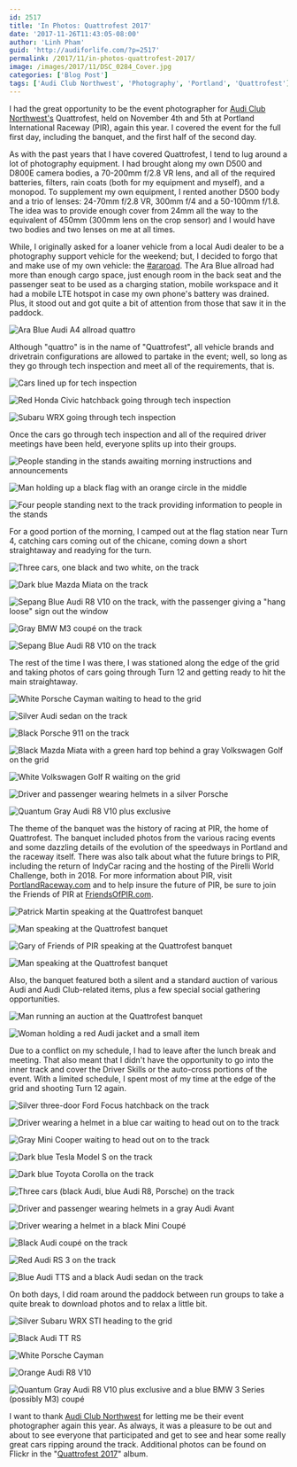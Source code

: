 ```yaml
---
id: 2517
title: 'In Photos: Quattrofest 2017'
date: '2017-11-26T11:43:05-08:00'
author: 'Linh Pham'
guid: 'http://audiforlife.com/?p=2517'
permalink: /2017/11/in-photos-quattrofest-2017/
image: /images/2017/11/DSC_0284_Cover.jpg
categories: ['Blog Post']
tags: ['Audi Club Northwest', 'Photography', 'Portland', 'Quattrofest']
---
```


I had the great opportunity to be the event photographer for [Audi Club Northwest's](http://www.audiclubnw.org/) Quattrofest, held on November 4th and 5th at Portland International Raceway (PIR), again this year. I covered the event for the full first day, including the banquet, and the first half of the second day.

As with the past years that I have covered Quattrofest, I tend to lug around a lot of photography equipment. I had brought along my own D500 and D800E camera bodies, a 70-200mm f/2.8 VR lens, and all of the required batteries, filters, rain coats (both for my equipment and myself), and a monopod. To supplement my own equipment, I rented another D500 body and a trio of lenses: 24-70mm f/2.8 VR, 300mm f/4 and a 50-100mm f/1.8. The idea was to provide enough cover from 24mm all the way to the equivalent of 450mm (300mm lens on the crop sensor) and I would have two bodies and two lenses on me at all times.

While, I originally asked for a loaner vehicle from a local Audi dealer to be a photography support vehicle for the weekend; but, I decided to forgo that and make use of my own vehicle: the [#araroad](/2017/03/farewell-lovemys5-hello-lovemyallroad/). The Ara Blue allroad had more than enough cargo space, just enough room in the back seat and the passenger seat to be used as a charging station, mobile workspace and it had a mobile LTE hotspot in case my own phone's battery was drained. Plus, it stood out and got quite a bit of attention from those that saw it in the paddock.

![Ara Blue Audi A4 allroad quattro](/images/2017/11/DSC_5562_Large.jpg)

Although "quattro" is in the name of "Quattrofest", all vehicle brands and drivetrain configurations are allowed to partake in the event; well, so long as they go through tech inspection and meet all of the requirements, that is.

![Cars lined up for tech inspection](/images/2017/11/DSC_5507_Large.jpg)

![Red Honda Civic hatchback going through tech inspection](/images/2017/11/DSC_5521_Large.jpg)

![Subaru WRX going through tech inspection](/images/2017/11/DSC_5511_Large.jpg)

Once the cars go through tech inspection and all of the required driver meetings have been held, everyone splits up into their groups.

![People standing in the stands awaiting morning instructions and announcements](/images/2017/11/DSC_5544_Large.jpg)

![Man holding up a black flag with an orange circle in the middle](/images/2017/11/DSC_5552_Large.jpg)

![Four people standing next to the track providing information to people in the stands](/images/2017/11/DSC_0568_Large.jpg)

For a good portion of the morning, I camped out at the flag station near Turn 4, catching cars coming out of the chicane, coming down a short straightaway and readying for the turn.

![Three cars, one black and two white, on the track](/images/2017/11/DSC_0123_Large.jpg)

![Dark blue Mazda Miata on the track](/images/2017/11/DSC_0051_Large.jpg)

![Sepang Blue Audi R8 V10 on the track, with the passenger giving a "hang loose" sign out the window](/images/2017/11/DSC_0284_Large.jpg)

![Gray BMW M3 coupé on the track](/images/2017/11/DSC_0258_Large.jpg)

![Sepang Blue Audi R8 V10 on the track](/images/2017/11/DSC_0049_Large.jpg)

The rest of the time I was there, I was stationed along the edge of the grid and taking photos of cars going through Turn 12 and getting ready to hit the main straightaway.

![White Porsche Cayman waiting to head to the grid](/images/2017/11/D8E_5007_Large.jpg)

![Silver Audi sedan on the track](/images/2017/11/DSC_5704_Large.jpg)

![Black Porsche 911 on the track](/images/2017/11/DSC_5811_Large.jpg)

![Black Mazda Miata with a green hard top behind a gray Volkswagen Golf on the grid](/images/2017/11/DSC_5967_Large.jpg)

![White Volkswagen Golf R waiting on the grid](/images/2017/11/DSC_0514_Large.jpg)

![Driver and passenger wearing helmets in a silver Porsche](/images/2017/11/DSC_6161_Large.jpg)

![Quantum Gray Audi R8 V10 plus exclusive](/images/2017/11/DSC_7088_Large.jpg)

The theme of the banquet was the history of racing at PIR, the home of Quattrofest. The banquet included photos from the various racing events and some dazzling details of the evolution of the speedways in Portland and the raceway itself. There was also talk about what the future brings to PIR, including the return of IndyCar racing and the hosting of the Pirelli World Challenge, both in 2018. For more information about PIR, visit [PortlandRaceway.com](https://portlandraceway.com/) and to help insure the future of PIR, be sure to join the Friends of PIR at [FriendsOfPIR.com](http://friendsofpir.com/).

![Patrick Martin speaking at the Quattrofest banquet](/images/2017/11/DSC_7519_Large.jpg)

![Man speaking at the Quattrofest banquet](/images/2017/11/DSC_7528_Large.jpg)

![Gary of Friends of PIR speaking at the Quattrofest banquet](/images/2017/11/DSC_7531_Large.jpg)

![Man speaking at the Quattrofest banquet](/images/2017/11/DSC_7534_Large.jpg)

Also, the banquet featured both a silent and a standard auction of various Audi and Audi Club-related items, plus a few special social gathering opportunities.

![Man running an auction at the Quattrofest banquet](/images/2017/11/DSC_7548_Large.jpg)

![Woman holding a red Audi jacket and a small item](/images/2017/11/DSC_7553_Large.jpg)

Due to a conflict on my schedule, I had to leave after the lunch break and meeting. That also meant that I didn't have the opportunity to go into the inner track and cover the Driver Skills or the auto-cross portions of the event. With a limited schedule, I spent most of my time at the edge of the grid and shooting Turn 12 again.

![Silver three-door Ford Focus hatchback on the track](/images/2017/11/DSC_7702_Large.jpg)

![Driver wearing a helmet in a blue car waiting to head out on to the track](/images/2017/11/DSC_7728_Large.jpg)

![Gray Mini Cooper waiting to head out on to the track](/images/2017/11/DSC_7738_Large.jpg)

![Dark blue Tesla Model S on the track](/images/2017/11/DSC_7765_Large.jpg)

![Dark blue Toyota Corolla on the track](/images/2017/11/DSC_7831_Large.jpg)

![Three cars (black Audi, blue Audi R8, Porsche) on the track](/images/2017/11/DSC_7878_Large.jpg)

![Driver and passenger wearing helmets in a gray Audi Avant](/images/2017/11/DSC_7914_Large.jpg)

![Driver wearing a helmet in a black Mini Coupé](/images/2017/11/DSC_7978_Large.jpg)

![Black Audi coupé on the track](/images/2017/11/DSC_0579_Large.jpg)

![Red Audi RS 3 on the track](/images/2017/11/DSC_0706_Large.jpg)

![Blue Audi TTS and a black Audi sedan on the track](/images/2017/11/DSC_0585_Large.jpg)

On both days, I did roam around the paddock between run groups to take a quite break to download photos and to relax a little bit.

![Silver Subaru WRX STI heading to the grid](/images/2017/11/D8E_5006_Large.jpg)

![Black Audi TT RS](/images/2017/11/DSC_0536_Large.jpg)

![White Porsche Cayman](/images/2017/11/DSC_0537_Large.jpg)

![Orange Audi R8 V10](/images/2017/11/DSC_0538_Large.jpg)

![Quantum Gray Audi R8 V10 plus exclusive and a blue BMW 3 Series (possibly M3) coupé](/images/2017/11/DSC_0558_Large.jpg)

I want to thank [Audi Club Northwest](http://www.audiclubnw.org/) for letting me be their event photographer again this year. As always, it was a pleasure to be out and about to see everyone that participated and get to see and hear some really great cars ripping around the track. Additional photos can be found on Flickr in the "[Quattrofest 2017](https://www.flickr.com/photos/questionlp/sets/72157688896084341/)" album.
